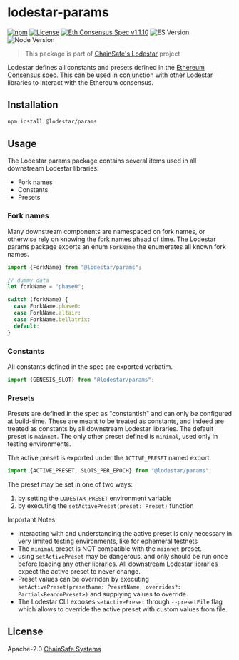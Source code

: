 # lodestar-params

[![npm](https://img.shields.io/npm/v/@lodestar/types)](https://www.npmjs.com/package/@lodestar/types)
[![License](https://img.shields.io/badge/License-Apache%202.0-blue.svg)](https://opensource.org/licenses/Apache-2.0)
[![Eth Consensus Spec v1.1.10](https://img.shields.io/badge/ETH%20consensus--spec-1.1.10-blue)](https://github.com/ethereum/consensus-specs/releases/tag/v1.1.10)
![ES Version](https://img.shields.io/badge/ES-2021-yellow)
![Node Version](https://img.shields.io/badge/node-20.x-green)

> This package is part of [ChainSafe's Lodestar](https://lodestar.chainsafe.io) project

Lodestar defines all constants and presets defined in the [Ethereum Consensus spec](https://github.com/ethereum/consensus-specs). This can be used in conjunction with other Lodestar libraries to interact with the Ethereum consensus.

## Installation

```sh
npm install @lodestar/params
```

## Usage

The Lodestar params package contains several items used in all downstream Lodestar libraries:

- Fork names
- Constants
- Presets

### Fork names

Many downstream components are namespaced on fork names, or otherwise rely on knowing the fork names ahead of time. The Lodestar params package exports an enum `ForkName` the enumerates all known fork names.

```typescript
import {ForkName} from "@lodestar/params";

// dummy data
let forkName = "phase0";

switch (forkName) {
  case ForkName.phase0:
  case ForkName.altair:
  case ForkName.bellatrix:
  default:
}
```

### Constants

All constants defined in the spec are exported verbatim.

```typescript
import {GENESIS_SLOT} from "@lodestar/params";
```

### Presets

Presets are defined in the spec as "constantish" and can only be configured at build-time. These are meant to be treated as constants, and indeed are treated as constants by all downstream Lodestar libraries. The default preset is `mainnet`. The only other preset defined is `minimal`, used only in testing environments.

The active preset is exported under the `ACTIVE_PRESET` named export.

```typescript
import {ACTIVE_PRESET, SLOTS_PER_EPOCH} from "@lodestar/params";
```

The preset may be set in one of two ways:

1. by setting the `LODESTAR_PRESET` environment variable
2. by executing the `setActivePreset(preset: Preset)` function

Important Notes:

- Interacting with and understanding the active preset is only necessary in very limited testing environments, like for ephemeral testnets
- The `minimal` preset is NOT compatible with the `mainnet` preset.
- using `setActivePreset` may be dangerous, and only should be run once before loading any other libraries. All downstream Lodestar libraries expect the active preset to never change.
- Preset values can be overriden by executing `setActivePreset(presetName: PresetName, overrides?: Partial<BeaconPreset>)` and supplying values to override.
- The Lodestar CLI exposes `setActivePreset` through `--presetFile` flag which allows to override the active preset with custom values from file.

## License

Apache-2.0 [ChainSafe Systems](https://chainsafe.io)
